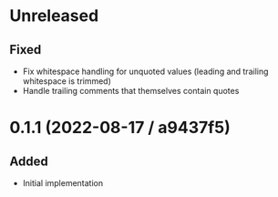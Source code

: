 # Unreleased

## Fixed

- Fix whitespace handling for unquoted values (leading and trailing whitespace is trimmed)
- Handle trailing comments that themselves contain quotes

# 0.1.1 (2022-08-17 / a9437f5)

## Added

- Initial implementation
